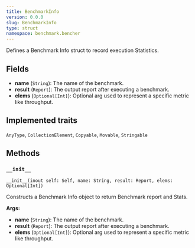 ```yaml
---
title: BenchmarkInfo
version: 0.0.0
slug: BenchmarkInfo
type: struct
namespace: benchmark.bencher
---
```


<section class='mojo-docs'>

Defines a Benchmark Info struct to record execution Statistics.

## Fields

- ​<b>name</b> (`String`): The name of the benchmark.
- ​<b>result</b> (`Report`): The output report after executing a benchmark.
- ​<b>elems</b> (`Optional[Int]`): Optional arg used to represent a specific
  metric like throughput.

## Implemented traits

`AnyType`,
`CollectionElement`,
`Copyable`,
`Movable`,
`Stringable`

## Methods

### `__init__`

<div class='mojo-function-detail'>

<div class="mojo-function-sig">

`__init__(inout self: Self, name: String, result: Report, elems: Optional[Int])`

</div>

Constructs a Benchmark Info object to return Benchmark report and Stats.

**Args:**

- ​<b>name</b> (`String`): The name of the benchmark.
- ​<b>result</b> (`Report`): The output report after executing a benchmark.
- ​<b>elems</b> (`Optional[Int]`): Optional arg used to represent a specific
  metric like throughput.

</div>

</section>
